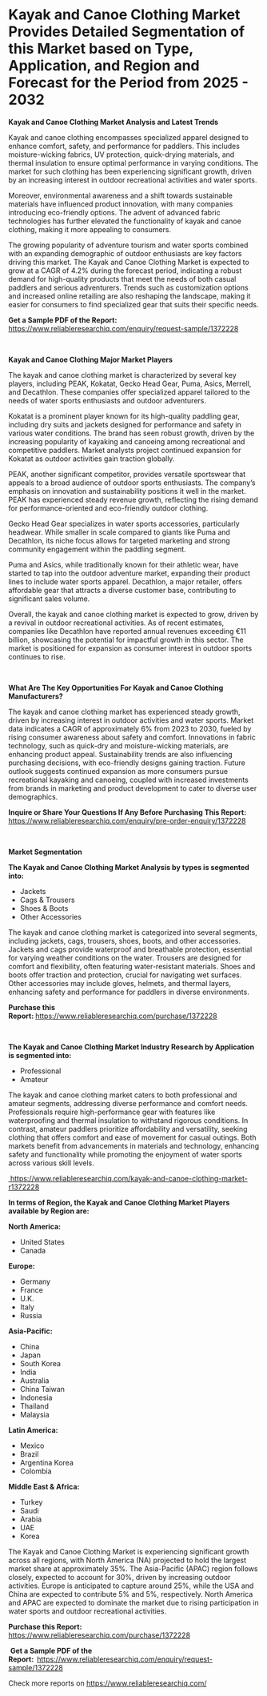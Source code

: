 <p><h1>Kayak and Canoe Clothing Market Provides Detailed Segmentation of this Market based on Type, Application, and Region and Forecast for the Period from 2025 - 2032</h1></p><p><strong>Kayak and Canoe Clothing Market Analysis and Latest Trends</strong></p>
<p><p>Kayak and canoe clothing encompasses specialized apparel designed to enhance comfort, safety, and performance for paddlers. This includes moisture-wicking fabrics, UV protection, quick-drying materials, and thermal insulation to ensure optimal performance in varying conditions. The market for such clothing has been experiencing significant growth, driven by an increasing interest in outdoor recreational activities and water sports. </p><p>Moreover, environmental awareness and a shift towards sustainable materials have influenced product innovation, with many companies introducing eco-friendly options. The advent of advanced fabric technologies has further elevated the functionality of kayak and canoe clothing, making it more appealing to consumers. </p><p>The growing popularity of adventure tourism and water sports combined with an expanding demographic of outdoor enthusiasts are key factors driving this market. The Kayak and Canoe Clothing Market is expected to grow at a CAGR of 4.2% during the forecast period, indicating a robust demand for high-quality products that meet the needs of both casual paddlers and serious adventurers. Trends such as customization options and increased online retailing are also reshaping the landscape, making it easier for consumers to find specialized gear that suits their specific needs.</p></p>
<p><strong>Get a Sample PDF of the Report:&nbsp;</strong> <a href="https://www.reliableresearchiq.com/enquiry/request-sample/1372228?utm_campaign=2291&utm_medium=2&utm_source=Github&utm_content=ia&utm_term=22032025&utm_id=kayak-and-canoe-clothing">https://www.reliableresearchiq.com/enquiry/request-sample/1372228</a></p>
<p>&nbsp;</p>
<p><strong>Kayak and Canoe Clothing Major Market Players</strong></p>
<p><p>The kayak and canoe clothing market is characterized by several key players, including PEAK, Kokatat, Gecko Head Gear, Puma, Asics, Merrell, and Decathlon. These companies offer specialized apparel tailored to the needs of water sports enthusiasts and outdoor adventurers.</p><p>Kokatat is a prominent player known for its high-quality paddling gear, including dry suits and jackets designed for performance and safety in various water conditions. The brand has seen robust growth, driven by the increasing popularity of kayaking and canoeing among recreational and competitive paddlers. Market analysts project continued expansion for Kokatat as outdoor activities gain traction globally.</p><p>PEAK, another significant competitor, provides versatile sportswear that appeals to a broad audience of outdoor sports enthusiasts. The company’s emphasis on innovation and sustainability positions it well in the market. PEAK has experienced steady revenue growth, reflecting the rising demand for performance-oriented and eco-friendly outdoor clothing.</p><p>Gecko Head Gear specializes in water sports accessories, particularly headwear. While smaller in scale compared to giants like Puma and Decathlon, its niche focus allows for targeted marketing and strong community engagement within the paddling segment.</p><p>Puma and Asics, while traditionally known for their athletic wear, have started to tap into the outdoor adventure market, expanding their product lines to include water sports apparel. Decathlon, a major retailer, offers affordable gear that attracts a diverse customer base, contributing to significant sales volume.</p><p>Overall, the kayak and canoe clothing market is expected to grow, driven by a revival in outdoor recreational activities. As of recent estimates, companies like Decathlon have reported annual revenues exceeding €11 billion, showcasing the potential for impactful growth in this sector. The market is positioned for expansion as consumer interest in outdoor sports continues to rise.</p></p>
<p>&nbsp;</p>
<p><strong>What Are The Key Opportunities For Kayak and Canoe Clothing Manufacturers?</strong></p>
<p><p>The kayak and canoe clothing market has experienced steady growth, driven by increasing interest in outdoor activities and water sports. Market data indicates a CAGR of approximately 6% from 2023 to 2030, fueled by rising consumer awareness about safety and comfort. Innovations in fabric technology, such as quick-dry and moisture-wicking materials, are enhancing product appeal. Sustainability trends are also influencing purchasing decisions, with eco-friendly designs gaining traction. Future outlook suggests continued expansion as more consumers pursue recreational kayaking and canoeing, coupled with increased investments from brands in marketing and product development to cater to diverse user demographics.</p></p>
<p><strong>Inquire or Share Your Questions If Any Before Purchasing This Report:</strong> <a href="https://www.reliableresearchiq.com/enquiry/pre-order-enquiry/1372228?utm_campaign=2291&utm_medium=2&utm_source=Github&utm_content=ia&utm_term=22032025&utm_id=kayak-and-canoe-clothing">https://www.reliableresearchiq.com/enquiry/pre-order-enquiry/1372228</a></p>
<p>&nbsp;</p>
<p><strong>Market Segmentation</strong></p>
<p><strong>The Kayak and Canoe Clothing Market Analysis by types is segmented into:</strong></p>
<p><ul><li>Jackets</li><li>Cags & Trousers</li><li>Shoes & Boots</li><li>Other Accessories</li></ul></p>
<p><p>The kayak and canoe clothing market is categorized into several segments, including jackets, cags, trousers, shoes, boots, and other accessories. Jackets and cags provide waterproof and breathable protection, essential for varying weather conditions on the water. Trousers are designed for comfort and flexibility, often featuring water-resistant materials. Shoes and boots offer traction and protection, crucial for navigating wet surfaces. Other accessories may include gloves, helmets, and thermal layers, enhancing safety and performance for paddlers in diverse environments.</p></p>
<p><strong>Purchase this Report:&nbsp;</strong><a href="https://www.reliableresearchiq.com/purchase/1372228?utm_campaign=2291&utm_medium=2&utm_source=Github&utm_content=ia&utm_term=22032025&utm_id=kayak-and-canoe-clothing">https://www.reliableresearchiq.com/purchase/1372228</a></p>
<p>&nbsp;</p>
<p><strong>The Kayak and Canoe Clothing Market Industry Research by Application is segmented into:</strong></p>
<p><ul><li>Professional</li><li>Amateur</li></ul></p>
<p><p>The kayak and canoe clothing market caters to both professional and amateur segments, addressing diverse performance and comfort needs. Professionals require high-performance gear with features like waterproofing and thermal insulation to withstand rigorous conditions. In contrast, amateur paddlers prioritize affordability and versatility, seeking clothing that offers comfort and ease of movement for casual outings. Both markets benefit from advancements in materials and technology, enhancing safety and functionality while promoting the enjoyment of water sports across various skill levels.</p></p>
<p><a href="https://www.reliableresearchiq.com/kayak-and-canoe-clothing-market-r1372228?utm_campaign=2291&utm_medium=2&utm_source=Github&utm_content=ia&utm_term=22032025&utm_id=kayak-and-canoe-clothing">&nbsp;https://www.reliableresearchiq.com/kayak-and-canoe-clothing-market-r1372228</a></p>
<p><strong>In terms of Region, the Kayak and Canoe Clothing Market Players available by Region are:</strong></p>
<p>
    <p> <strong> North America: </strong>
        <ul>
            <li>United States</li>
            <li>Canada</li>
        </ul>
        </p> 
    <p> <strong> Europe: </strong>
        <ul>
            <li>Germany</li>
            <li>France</li>
            <li>U.K.</li>
            <li>Italy</li>
            <li>Russia</li>
        </ul>
        </p> 
    <p> <strong> Asia-Pacific: </strong>
        <ul>
            <li>China</li>
            <li>Japan</li>
            <li>South Korea</li>
            <li>India</li>
            <li>Australia</li>
            <li>China Taiwan</li>
            <li>Indonesia</li>
            <li>Thailand</li>
            <li>Malaysia</li>
        </ul>
        </p> 
    <p> <strong> Latin America: </strong>
        <ul>
            <li>Mexico</li>
            <li>Brazil</li>
            <li>Argentina Korea</li>
            <li>Colombia</li>
        </ul>
        </p> 
    <p> <strong> Middle East & Africa: </strong>
        <ul>
            <li>Turkey</li>
            <li>Saudi</li>
            <li>Arabia</li>
            <li>UAE</li>
            <li>Korea</li>
        </ul>
    </p>
    </p>
<p><p>The Kayak and Canoe Clothing Market is experiencing significant growth across all regions, with North America (NA) projected to hold the largest market share at approximately 35%. The Asia-Pacific (APAC) region follows closely, expected to account for 30%, driven by increasing outdoor activities. Europe is anticipated to capture around 25%, while the USA and China are expected to contribute 5% and 5%, respectively. North America and APAC are expected to dominate the market due to rising participation in water sports and outdoor recreational activities.</p></p>
<p><strong>Purchase this Report: </strong><a href="https://www.reliableresearchiq.com/purchase/1372228?utm_campaign=2291&utm_medium=2&utm_source=Github&utm_content=ia&utm_term=22032025&utm_id=kayak-and-canoe-clothing">https://www.reliableresearchiq.com/purchase/1372228</a></p>
<p>&nbsp;<strong>Get a Sample PDF of the Report:&nbsp;&nbsp;</strong><a href="https://www.reliableresearchiq.com/enquiry/request-sample/1372228?utm_campaign=2291&utm_medium=2&utm_source=Github&utm_content=ia&utm_term=22032025&utm_id=kayak-and-canoe-clothing">https://www.reliableresearchiq.com/enquiry/request-sample/1372228</a></p>
<p><strong></strong></p>
<p>Check more reports on <a href="https://www.reliableresearchiq.com/?utm_campaign=2291&utm_medium=2&utm_source=Github&utm_content=ia&utm_term=22032025&utm_id=kayak-and-canoe-clothing">https://www.reliableresearchiq.com/</a></p>